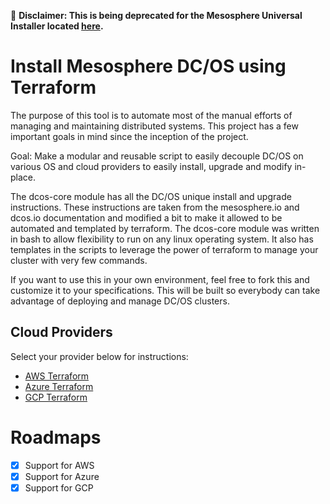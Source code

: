&#x1F4D9; **Disclaimer: This is being deprecated for the Mesosphere Universal Installer located [here](https://docs.mesosphere.com/1.12/installing/evaluation/mesosphere-supported-methods/).**

# Install Mesosphere DC/OS using Terraform

The purpose of this tool is to automate most of the manual efforts of managing and maintaining distributed systems. This project has a few important goals in mind since the inception of the project.

Goal: Make a modular and reusable script to easily decouple DC/OS on various OS and cloud providers to easily install, upgrade and modify in-place.

The dcos-core module has all the DC/OS unique install and upgrade instructions. These instructions are taken from the mesosphere.io and dcos.io documentation and modified a bit to make it allowed to be automated and templated by terraform. The dcos-core module was written in bash to allow flexibility to run on any linux operating system. It also has templates in the scripts to leverage the power of terraform to manage your cluster with very few commands.

If you want to use this in your own environment, feel free to fork this and customize it to your specifications. This will be built so everybody can take advantage of deploying and manage DC/OS clusters.

## Cloud Providers

Select your provider below for instructions:

 - [AWS Terraform](./aws/README.md)
 - [Azure Terraform](./azure/README.md)
 - [GCP Terraform](./gcp/README.md)

# Roadmaps

  - [X] Support for AWS
  - [X] Support for Azure
  - [X] Support for GCP
